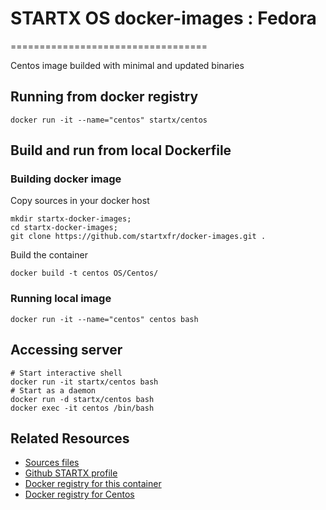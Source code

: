 # STARTX OS docker-images : Fedora
==================================

Centos image builded with minimal and updated binaries


## Running from docker registry

	docker run -it --name="centos" startx/centos

## Build and run from local Dockerfile
### Building docker image
Copy sources in your docker host 

	mkdir startx-docker-images; 
	cd startx-docker-images;
	git clone https://github.com/startxfr/docker-images.git .

Build the container

	docker build -t centos OS/Centos/

### Running local image

	docker run -it --name="centos" centos bash

## Accessing server

	# Start interactive shell
	docker run -it startx/centos bash
	# Start as a daemon 
	docker run -d startx/centos bash
	docker exec -it centos /bin/bash

## Related Resources
* [Sources files](https://github.com/startxfr/docker-images/tree/master/Services/centos)
* [Github STARTX profile](https://github.com/startxfr/docker-images)
* [Docker registry for this container](https://registry.hub.docker.com/u/startx/centos/)
* [Docker registry for Centos](https://registry.hub.docker.com/u/centos/)